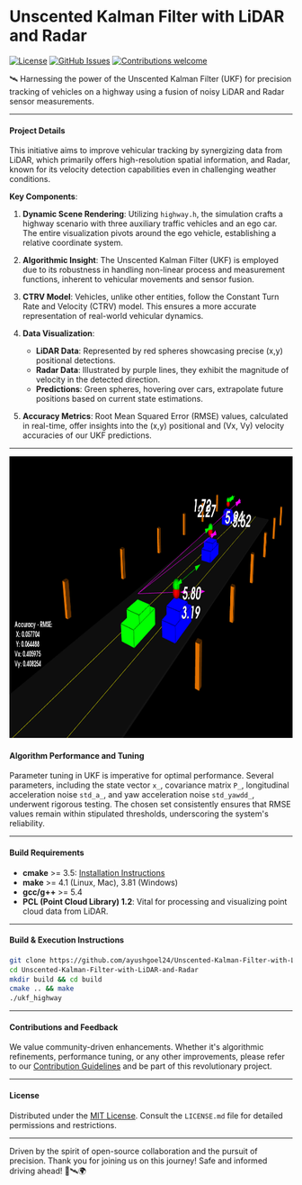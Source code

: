# **Unscented Kalman Filter with LiDAR and Radar**

[![License](https://img.shields.io/badge/License-MIT-blue.svg)](https://opensource.org/licenses/MIT)
[![GitHub Issues](https://img.shields.io/github/issues/ayushgoel24/Unscented-Kalman-Filter-with-LiDAR-and-Radar.svg)](https://github.com/ayushgoel24/Unscented-Kalman-Filter-with-LiDAR-and-Radar/issues)
[![Contributions welcome](https://img.shields.io/badge/Contributions-welcome-orange.svg)](https://github.com/ayushgoel24/Unscented-Kalman-Filter-with-LiDAR-and-Radar)


🛰️ Harnessing the power of the Unscented Kalman Filter (UKF) for precision tracking of vehicles on a highway using a fusion of noisy LiDAR and Radar sensor measurements.

---

#### **Project Details**

This initiative aims to improve vehicular tracking by synergizing data from LiDAR, which primarily offers high-resolution spatial information, and Radar, known for its velocity detection capabilities even in challenging weather conditions.

**Key Components**:
  
1. **Dynamic Scene Rendering**: Utilizing `highway.h`, the simulation crafts a highway scenario with three auxiliary traffic vehicles and an ego car. The entire visualization pivots around the ego vehicle, establishing a relative coordinate system.
  
2. **Algorithmic Insight**: The Unscented Kalman Filter (UKF) is employed due to its robustness in handling non-linear process and measurement functions, inherent to vehicular movements and sensor fusion.
  
3. **CTRV Model**: Vehicles, unlike other entities, follow the Constant Turn Rate and Velocity (CTRV) model. This ensures a more accurate representation of real-world vehicular dynamics.
  
4. **Data Visualization**:
    - **LiDAR Data**: Represented by red spheres showcasing precise (x,y) positional detections.
    - **Radar Data**: Illustrated by purple lines, they exhibit the magnitude of velocity in the detected direction.
    - **Predictions**: Green spheres, hovering over cars, extrapolate future positions based on current state estimations.

5. **Accuracy Metrics**: Root Mean Squared Error (RMSE) values, calculated in real-time, offer insights into the (x,y) positional and (Vx, Vy) velocity accuracies of our UKF predictions.

---

<img src="media/ukf_result.png" width="800" height="500" />

#### **Algorithm Performance and Tuning**

Parameter tuning in UKF is imperative for optimal performance. Several parameters, including the state vector `x_`, covariance matrix `P_`, longitudinal acceleration noise `std_a_`, and yaw acceleration noise `std_yawdd_`, underwent rigorous testing. The chosen set consistently ensures that RMSE values remain within stipulated thresholds, underscoring the system's reliability.

---

#### **Build Requirements**

- **cmake** >= 3.5: [Installation Instructions](https://cmake.org/install/)
- **make** >= 4.1 (Linux, Mac), 3.81 (Windows)
- **gcc/g++** >= 5.4
- **PCL (Point Cloud Library) 1.2**: Vital for processing and visualizing point cloud data from LiDAR.

---

#### **Build & Execution Instructions**

```bash
git clone https://github.com/ayushgoel24/Unscented-Kalman-Filter-with-LiDAR-and-Radar
cd Unscented-Kalman-Filter-with-LiDAR-and-Radar
mkdir build && cd build
cmake .. && make
./ukf_highway
```

---

#### **Contributions and Feedback**

We value community-driven enhancements. Whether it's algorithmic refinements, performance tuning, or any other improvements, please refer to our [Contribution Guidelines](docs/CONTRIBUTING.md) and be part of this revolutionary project.

---

#### **License**

Distributed under the [MIT License](LICENSE.md). Consult the `LICENSE.md` file for detailed permissions and restrictions.

---

Driven by the spirit of open-source collaboration and the pursuit of precision. Thank you for joining us on this journey! Safe and informed driving ahead! 🚗🛰️🌍

<!-- # Unscented-Kalman-Filter-with-LiDAR-and-Radar

Fusion of noisy LiDAR and Radar sensor measurements to estimate the states of multiple cars on highway using Unscented Kalman Filter(UKF). The point cloud generated using LiDAR's data and velocity measurements from Radar's data, one can get a better understanding of the scene.
<br/>

```highway.h``` has been used to create a highway with three traffic cars and main ego car at the center. The scene has been centered around the ego car and the coordinate system is relative to the ego car. The traffic cars accelerate and alter their steering to change lanes.
<br/><br/>

Each of the traffic car's has its own UKF object generated for it, and will update each individual one during every time step using Constant Turn Rate and Velocity (CTRV) motion model.
<br/><br/>

The accuracy will be evaluated by the <b>Root Mean Squared Error (RMSE)</b> over each time step and for each car.
<br/><br/>

The red spheres above cars represent the (x,y) lidar detection and the purple lines show the radar measurements with the velocity magnitude along the detected angle. The green spheres above cars represent the predicted path that cars would move in the near future.
<br/><br/>

On the left-hand side, the root mean squared errors (RMSE) for position (x,y) and velocity (Vx, Vy) are calculated in realtime, which represent the prediction accuracy.

<img src="media/ukf_result.png" width="800" height="500" />
<br/><br/>

## Results

I experimented different initial values for the state vector x_, covariance matrix P_, standard deviation of longitudinal acceleration noise std_a_, standard deviation of yaw acceleration noise std_yawdd_. And the following parameters serve the best result. The RMSE values are always within the thresholds during the simulation.

<img src="media/ukf_output.gif" width="800" height="500" />
<br/><br/>

### Build requirements
- cmake >= 3.5
    * All OSes: [click here for installation instructions](https://cmake.org/install/)
- make >= 4.1 (Linux, Mac), 3.81 (Windows)
    * Linux: make is installed by default on most Linux distros
- gcc/g++ >= 5.4
    * Linux: gcc/g++ is installed by default on most Linux distros
- PCL 1.2

<br/>

### Build instructions
```
$ git clone https://github.com/ayushgoel24/Unscented-Kalman-Filter-with-LiDAR-and-Radar $Unscented-Kalman-Filter-with-LiDAR-and-Radar
$ mkdir -p Unscented-Kalman-Filter-with-LiDAR-and-Radar/build && cd Unscented-Kalman-Filter-with-LiDAR-and-Radar/build
$ cmake .. && make
$ ./ukf_highway
``` -->